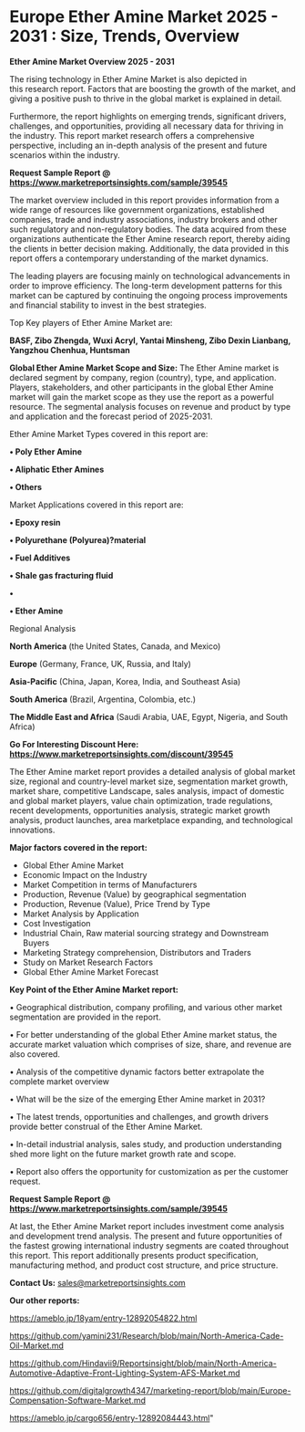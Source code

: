 # Europe Ether Amine Market 2025 - 2031 : Size, Trends, Overview

<Strong> Ether Amine Market Overview 2025 - 2031</strong>

The rising technology in Ether Amine Market is also depicted in this research report. Factors that are boosting the growth of the market, and giving a positive push to thrive in the global market is explained in detail.

Furthermore, the report highlights on emerging trends, significant drivers, challenges, and opportunities, providing all necessary data for thriving in the industry. This report market research offers a comprehensive perspective, including an in-depth analysis of the present and future scenarios within the industry.

<strong>Request Sample Report @ <a href=https://www.marketreportsinsights.com/sample/39545>https://www.marketreportsinsights.com/sample/39545</a></strong>

The market overview included in this report provides information from a wide range of resources like government organizations, established companies, trade and industry associations, industry brokers and other such regulatory and non-regulatory bodies. The data acquired from these organizations authenticate the Ether Amine research report, thereby aiding the clients in better decision making. Additionally, the data provided in this report offers a contemporary understanding of the market dynamics.

The leading players are focusing mainly on technological advancements in order to improve efficiency. The long-term development patterns for this market can be captured by continuing the ongoing process improvements and financial stability to invest in the best strategies.

Top Key players of Ether Amine Market are:

<strong>BASF, Zibo Zhengda, Wuxi Acryl, Yantai Minsheng, Zibo Dexin Lianbang, Yangzhou Chenhua, Huntsman</strong>

<strong><b>Global Ether Amine Market Scope and Size:</b></strong>
The Ether Amine market is declared segment by company, region (country), type, and application. Players, stakeholders, and other participants in the global Ether Amine market will gain the market scope as they use the report as a powerful resource. The segmental analysis focuses on revenue and product by type and application and the forecast period of 2025-2031.

Ether Amine Market Types covered in this report are:

<strong>•  Poly Ether Amine

•  Aliphatic Ether Amines

•  Others</strong>

Market Applications covered in this report are:

<strong>•  Epoxy resin

•  Polyurethane (Polyurea)?material

•  Fuel Additives

•  Shale gas fracturing fluid

•  

•  Ether Amine</strong> 

Regional Analysis

<strong>North America</strong> (the United States, Canada, and Mexico)

<strong>Europe</strong> (Germany, France, UK, Russia, and Italy)

<strong>Asia-Pacific</strong> (China, Japan, Korea, India, and Southeast Asia)

<strong>South America</strong> (Brazil, Argentina, Colombia, etc.)

<strong>The Middle East and Africa</strong> (Saudi Arabia, UAE, Egypt, Nigeria, and South Africa)

<strong>Go For Interesting Discount Here: <a href=https://www.marketreportsinsights.com/discount/39545>https://www.marketreportsinsights.com/discount/39545</a></strong>

The Ether Amine market report provides a detailed analysis of global market size, regional and country-level market size, segmentation market growth, market share, competitive Landscape, sales analysis, impact of domestic and global market players, value chain optimization, trade regulations, recent developments, opportunities analysis, strategic market growth analysis, product launches, area marketplace expanding, and technological innovations.

<strong><b>Major factors covered in the report:</b></strong>
<ul>
  <li>Global Ether Amine Market </li>
  <li>Economic Impact on the Industry</li>
  <li>Market Competition in terms of Manufacturers</li>
  <li>Production, Revenue (Value) by geographical segmentation</li>
  <li>Production, Revenue (Value), Price Trend by Type</li>
  <li>Market Analysis by Application</li>
  <li>Cost Investigation</li>
  <li>Industrial Chain, Raw material sourcing strategy and Downstream Buyers</li>
  <li>Marketing Strategy comprehension, Distributors and Traders</li>
  <li>Study on Market Research Factors</li>
  <li>Global Ether Amine Market Forecast</li>
</ul>

<strong><b>Key Point of the Ether Amine Market report:</b></strong>

• Geographical distribution, company profiling, and various other market segmentation are provided in the report.

• For better understanding of the global Ether Amine market status, the accurate market valuation which comprises of size, share, and revenue are also covered.

• Analysis of the competitive dynamic factors better extrapolate the complete market overview

• What will be the size of the emerging Ether Amine market in 2031?

• The latest trends, opportunities and challenges, and growth drivers provide better construal of the Ether Amine Market.

• In-detail industrial analysis, sales study, and production understanding shed more light on the future market growth rate and scope.

• Report also offers the opportunity for customization as per the customer request.

<strong>Request Sample Report @ <a href=https://www.marketreportsinsights.com/sample/39545>https://www.marketreportsinsights.com/sample/39545</a></strong>

At last, the Ether Amine Market report includes investment come analysis and development trend analysis. The present and future opportunities of the fastest growing international industry segments are coated throughout this report. This report additionally presents product specification, manufacturing method, and product cost structure, and price structure.

<strong>Contact Us:</strong>
sales@marketreportsinsights.com

<strong>Our other reports:</strong>

<a href=https://ameblo.jp/18yam/entry-12892054822.html>https://ameblo.jp/18yam/entry-12892054822.html</a>

<a href=https://github.com/yamini231/Research/blob/main/North-America-Cade-Oil-Market.md>https://github.com/yamini231/Research/blob/main/North-America-Cade-Oil-Market.md</a>

<a href=https://github.com/Hindavii9/Reportsinsight/blob/main/North-America-Automotive-Adaptive-Front-Lighting-System-AFS-Market.md>https://github.com/Hindavii9/Reportsinsight/blob/main/North-America-Automotive-Adaptive-Front-Lighting-System-AFS-Market.md</a>

<a href=https://github.com/digitalgrowth4347/marketing-report/blob/main/Europe-Compensation-Software-Market.md>https://github.com/digitalgrowth4347/marketing-report/blob/main/Europe-Compensation-Software-Market.md</a>

<a href=https://ameblo.jp/cargo656/entry-12892084443.html>https://ameblo.jp/cargo656/entry-12892084443.html</a>"
